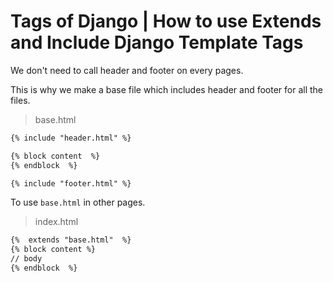 # Tags of Django | How to use Extends and Include Django Template Tags

We don't need to call header and footer on every pages.

This is why we make a base file which includes header and footer for all the files.

> base.html
```html
{% include "header.html" %}

{% block content  %}
{% endblock  %}

{% include "footer.html" %}
```

To use `base.html` in other pages.
> index.html

```html
{%  extends "base.html"  %}
{% block content %}
// body
{% endblock  %}
```